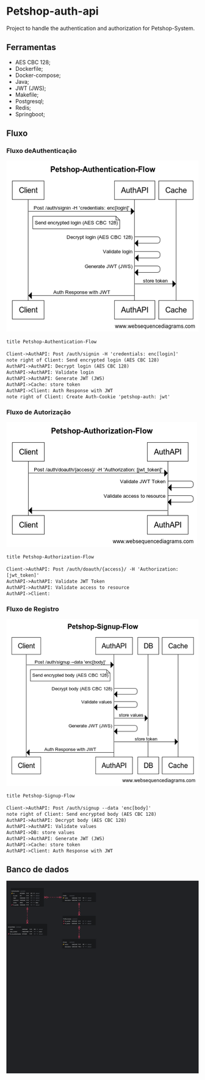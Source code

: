 # Petshop-auth-api

Project to handle the authentication and authorization for Petshop-System.

## Ferramentas

* AES CBC 128;
* Dockerfile;
* Docker-compose;
* Java;
* JWT (JWS);
* Makefile;
* Postgresql;
* Redis;
* Springboot;

## Fluxo

### Fluxo deAuthenticação 

![Petshop-Authentication-Flow.png](./content%2FPetshop-Authentication-Flow.png)

```
title Petshop-Authentication-Flow

Client->AuthAPI: Post /auth/signin -H 'credentials: enc[login]'
note right of Client: Send encrypted login (AES CBC 128)
AuthAPI->AuthAPI: Decrypt login (AES CBC 128)
AuthAPI->AuthAPI: Validate login
AuthAPI->AuthAPI: Generate JWT (JWS)
AuthAPI->Cache: store token
AuthAPI->Client: Auth Response with JWT
note right of Client: Create Auth-Cookie 'petshop-auth: jwt'
```

### Fluxo de Autorização

![Petshop-Authorization-Flow.png](./content%2FPetshop-Authorization-Flow.png)

``` 
title Petshop-Authorization-Flow

Client->AuthAPI: Post /auth/doauth/{access}/ -H 'Authorization: [jwt_token]'
AuthAPI->AuthAPI: Validate JWT Token
AuthAPI->AuthAPI: Validate access to resource
AuthAPI->Client: 
```

### Fluxo de Registro 

![Petshop-Signup-Flow.png](./content%2FPetshop-Signup-Flow.png)

```
title Petshop-Signup-Flow

Client->AuthAPI: Post /auth/signup --data 'enc[body]'
note right of Client: Send encrypted body (AES CBC 128)
AuthAPI->AuthAPI: Decrypt body (AES CBC 128)
AuthAPI->AuthAPI: Validate values
AuthAPI->DB: store values
AuthAPI->AuthAPI: Generate JWT (JWS)
AuthAPI->Cache: store token
AuthAPI->Client: Auth Response with JWT
```

## Banco de dados

![petshop_auth-2024-03-14T23_23_52.png](./content%2Fpetshop_auth-2024-03-14T23_23_52.png)



